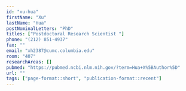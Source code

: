 ```yaml
---
id: "xu-hua"
firstName: "Xu"
lastName: "Hua"
postNominalLetters: "PhD"
titles: ["Postdoctoral Research Scientist "]
phone: "(212) 851-4937"
fax: ""
email: "xh2387@cumc.columbia.edu"
room: "407"
researchAreas: []
pubmed: "https://pubmed.ncbi.nlm.nih.gov/?term=Hua+X%5BAuthor%5D"
url: ""
tags: ["page-format::short", "publication-format::recent"]
---
```

